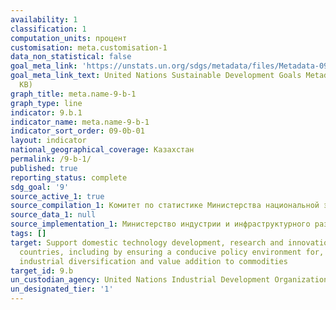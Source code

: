 ```yaml
---
availability: 1
classification: 1
computation_units: процент
customisation: meta.customisation-1
data_non_statistical: false
goal_meta_link: 'https://unstats.un.org/sdgs/metadata/files/Metadata-09-0B-01.pdf '
goal_meta_link_text: United Nations Sustainable Development Goals Metadata (PDF 332
  KB)
graph_title: meta.name-9-b-1
graph_type: line
indicator: 9.b.1
indicator_name: meta.name-9-b-1
indicator_sort_order: 09-0b-01
layout: indicator
national_geographical_coverage: Казахстан
permalink: /9-b-1/
published: true
reporting_status: complete
sdg_goal: '9'
source_active_1: true
source_compilation_1: Комитет по статистике Министерства национальной экономики РК
source_data_1: null
source_implementation_1: Министерство индустрии и инфраструктурного развития РК
tags: []
target: Support domestic technology development, research and innovation in developing
  countries, including by ensuring a conducive policy environment for, inter alia,
  industrial diversification and value addition to commodities
target_id: 9.b
un_custodian_agency: United Nations Industrial Development Organization (UNIDO)
un_designated_tier: '1'
---
```

